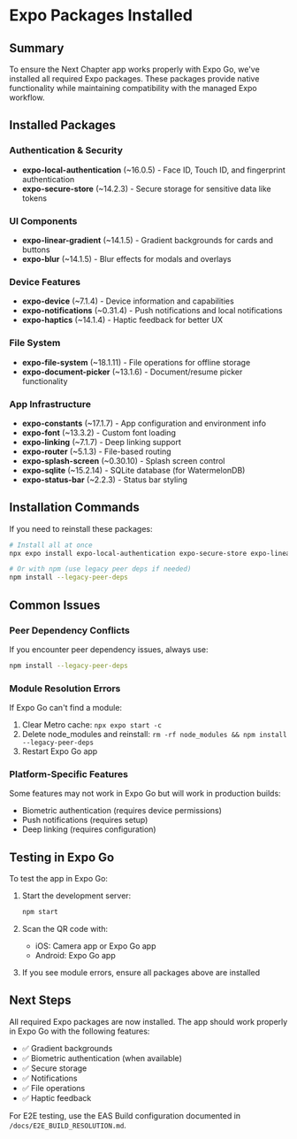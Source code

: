 # Expo Packages Installed

## Summary

To ensure the Next Chapter app works properly with Expo Go, we've installed all required Expo packages. These packages provide native functionality while maintaining compatibility with the managed Expo workflow.

## Installed Packages

### Authentication & Security
- **expo-local-authentication** (~16.0.5) - Face ID, Touch ID, and fingerprint authentication
- **expo-secure-store** (~14.2.3) - Secure storage for sensitive data like tokens

### UI Components
- **expo-linear-gradient** (~14.1.5) - Gradient backgrounds for cards and buttons
- **expo-blur** (~14.1.5) - Blur effects for modals and overlays

### Device Features
- **expo-device** (~7.1.4) - Device information and capabilities
- **expo-notifications** (~0.31.4) - Push notifications and local notifications
- **expo-haptics** (~14.1.4) - Haptic feedback for better UX

### File System
- **expo-file-system** (~18.1.11) - File operations for offline storage
- **expo-document-picker** (~13.1.6) - Document/resume picker functionality

### App Infrastructure
- **expo-constants** (~17.1.7) - App configuration and environment info
- **expo-font** (~13.3.2) - Custom font loading
- **expo-linking** (~7.1.7) - Deep linking support
- **expo-router** (~5.1.3) - File-based routing
- **expo-splash-screen** (~0.30.10) - Splash screen control
- **expo-sqlite** (~15.2.14) - SQLite database (for WatermelonDB)
- **expo-status-bar** (~2.2.3) - Status bar styling

## Installation Commands

If you need to reinstall these packages:

```bash
# Install all at once
npx expo install expo-local-authentication expo-secure-store expo-linear-gradient expo-blur expo-device expo-notifications expo-haptics expo-file-system expo-document-picker expo-constants

# Or with npm (use legacy peer deps if needed)
npm install --legacy-peer-deps
```

## Common Issues

### Peer Dependency Conflicts
If you encounter peer dependency issues, always use:
```bash
npm install --legacy-peer-deps
```

### Module Resolution Errors
If Expo Go can't find a module:
1. Clear Metro cache: `npx expo start -c`
2. Delete node_modules and reinstall: `rm -rf node_modules && npm install --legacy-peer-deps`
3. Restart Expo Go app

### Platform-Specific Features
Some features may not work in Expo Go but will work in production builds:
- Biometric authentication (requires device permissions)
- Push notifications (requires setup)
- Deep linking (requires configuration)

## Testing in Expo Go

To test the app in Expo Go:

1. Start the development server:
   ```bash
   npm start
   ```

2. Scan the QR code with:
   - iOS: Camera app or Expo Go app
   - Android: Expo Go app

3. If you see module errors, ensure all packages above are installed

## Next Steps

All required Expo packages are now installed. The app should work properly in Expo Go with the following features:
- ✅ Gradient backgrounds
- ✅ Biometric authentication (when available)
- ✅ Secure storage
- ✅ Notifications
- ✅ File operations
- ✅ Haptic feedback

For E2E testing, use the EAS Build configuration documented in `/docs/E2E_BUILD_RESOLUTION.md`.